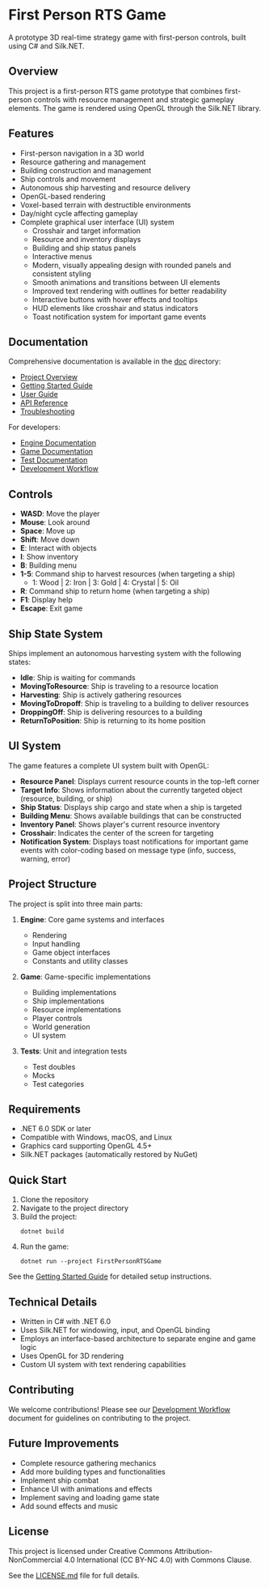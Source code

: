 # First Person RTS Game

A prototype 3D real-time strategy game with first-person controls, built using C# and Silk.NET.

## Overview

This project is a first-person RTS game prototype that combines first-person controls with resource management and strategic gameplay elements. The game is rendered using OpenGL through the Silk.NET library.

## Features

- First-person navigation in a 3D world
- Resource gathering and management
- Building construction and management
- Ship controls and movement
- Autonomous ship harvesting and resource delivery
- OpenGL-based rendering
- Voxel-based terrain with destructible environments
- Day/night cycle affecting gameplay
- Complete graphical user interface (UI) system
  - Crosshair and target information
  - Resource and inventory displays
  - Building and ship status panels
  - Interactive menus
  - Modern, visually appealing design with rounded panels and consistent styling
  - Smooth animations and transitions between UI elements
  - Improved text rendering with outlines for better readability
  - Interactive buttons with hover effects and tooltips
  - HUD elements like crosshair and status indicators
  - Toast notification system for important game events

## Documentation

Comprehensive documentation is available in the [doc](doc/index.md) directory:

- [Project Overview](doc/overview.md)
- [Getting Started Guide](doc/getting-started.md)
- [User Guide](doc/user-guide.md)
- [API Reference](doc/api-reference.md)
- [Troubleshooting](doc/troubleshooting.md)

For developers:
- [Engine Documentation](doc/Engine/README.md)
- [Game Documentation](doc/Game/README.md)
- [Test Documentation](doc/Tests/README.md)
- [Development Workflow](doc/development-workflow.md)

## Controls

- **WASD**: Move the player
- **Mouse**: Look around
- **Space**: Move up
- **Shift**: Move down
- **E**: Interact with objects
- **I**: Show inventory
- **B**: Building menu
- **1-5**: Command ship to harvest resources (when targeting a ship)
  - 1: Wood | 2: Iron | 3: Gold | 4: Crystal | 5: Oil
- **R**: Command ship to return home (when targeting a ship)
- **F1**: Display help
- **Escape**: Exit game

## Ship State System

Ships implement an autonomous harvesting system with the following states:
- **Idle**: Ship is waiting for commands
- **MovingToResource**: Ship is traveling to a resource location
- **Harvesting**: Ship is actively gathering resources
- **MovingToDropoff**: Ship is traveling to a building to deliver resources
- **DroppingOff**: Ship is delivering resources to a building
- **ReturnToPosition**: Ship is returning to its home position

## UI System

The game features a complete UI system built with OpenGL:

- **Resource Panel**: Displays current resource counts in the top-left corner
- **Target Info**: Shows information about the currently targeted object (resource, building, or ship)
- **Ship Status**: Displays ship cargo and state when a ship is targeted
- **Building Menu**: Shows available buildings that can be constructed
- **Inventory Panel**: Shows player's current resource inventory
- **Crosshair**: Indicates the center of the screen for targeting
- **Notification System**: Displays toast notifications for important game events with color-coding based on message type (info, success, warning, error)

## Project Structure

The project is split into three main parts:

1. **Engine**: Core game systems and interfaces
   - Rendering
   - Input handling
   - Game object interfaces
   - Constants and utility classes

2. **Game**: Game-specific implementations
   - Building implementations
   - Ship implementations
   - Resource implementations
   - Player controls
   - World generation
   - UI system

3. **Tests**: Unit and integration tests
   - Test doubles
   - Mocks
   - Test categories

## Requirements

- .NET 6.0 SDK or later
- Compatible with Windows, macOS, and Linux
- Graphics card supporting OpenGL 4.5+
- Silk.NET packages (automatically restored by NuGet)

## Quick Start

1. Clone the repository
2. Navigate to the project directory
3. Build the project:
   ```
   dotnet build
   ```
4. Run the game:
   ```
   dotnet run --project FirstPersonRTSGame
   ```

See the [Getting Started Guide](doc/getting-started.md) for detailed setup instructions.

## Technical Details

- Written in C# with .NET 6.0
- Uses Silk.NET for windowing, input, and OpenGL binding
- Employs an interface-based architecture to separate engine and game logic
- Uses OpenGL for 3D rendering
- Custom UI system with text rendering capabilities

## Contributing

We welcome contributions! Please see our [Development Workflow](doc/development-workflow.md) document for guidelines on contributing to the project.

## Future Improvements

- Complete resource gathering mechanics
- Add more building types and functionalities
- Implement ship combat
- Enhance UI with animations and effects
- Implement saving and loading game state
- Add sound effects and music

## License

This project is licensed under Creative Commons Attribution-NonCommercial 4.0 International (CC BY-NC 4.0) with Commons Clause.

See the [LICENSE.md](LICENSE.md) file for full details.